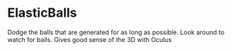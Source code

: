 # ElasticBalls
Dodge the balls that are generated for as long as possible. Look around to watch for balls. Gives good sense of the 3D with Oculus
